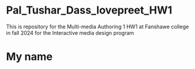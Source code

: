 # Pal_Tushar_Dass_lovepreet_HW1
This is repository for the Multi-media Authoring 1 HW1 at Fanshawe college in fall 2024 for the Interactive media design program

# My name